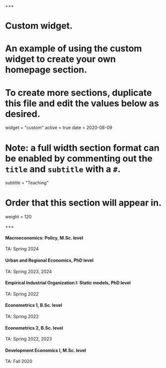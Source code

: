 +++
# Custom widget.
# An example of using the custom widget to create your own homepage section.
# To create more sections, duplicate this file and edit the values below as desired.
widget = "custom"
active = true
date = 2020-08-09

# Note: a full width section format can be enabled by commenting out the `title` and `subtitle` with a `#`.
subtitle = "Teaching"

# Order that this section will appear in.
weight = 120

+++

#### Macroeconomics: Policy, M.Sc. level
TA: Spring 2024

#### Urban and Regional Economics, PhD level
TA: Spring 2023, 2024

#### Empirical Industrial Organization I: Static models, PhD level
TA: Spring 2022

#### Econometrics 1, B.Sc. level
TA: Spring 2022

#### Econometrics 2, B.Sc. level
TA: Spring 2022, 2023

#### Development Economics I, M.Sc. level
TA: Fall 2020
